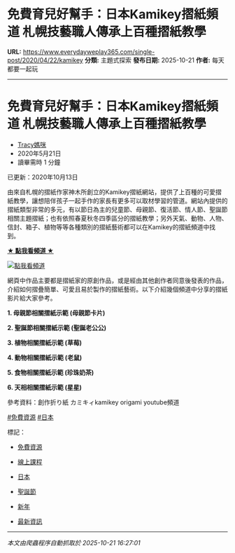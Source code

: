 # 免費育兒好幫手：日本Kamikey摺紙頻道 札幌技藝職人傳承上百種摺紙教學

**URL:** https://www.everydayweplay365.com/single-post/2020/04/22/kamikey
**分類:** 主題式探索
**發布日期:** 2025-10-21
**作者:** 每天都要一起玩

---

# 免費育兒好幫手：日本Kamikey摺紙頻道 札幌技藝職人傳承上百種摺紙教學

  * [Tracy媽咪](https://www.everydayweplay365.com/profile/512d3ea1-3c8b-4cca-a217-a2795c667b27/profile)
  * 2020年5月21日
  * 讀畢需時 1 分鐘



已更新：2020年10月13日

由來自札幌的摺紙作家神木所創立的Kamikey摺紙網站，提供了上百種的可愛摺紙教學，讓想陪伴孩子一起手作的家長有更多可以取材學習的管道。網站內提供的摺紙類型非常的多元，有以節日為主的兒童節、母親節、復活節、情人節、聖誕節相關主題摺紙；也有依照春夏秋冬四季區分的摺紙教學；另外天氣、動物、人物、信封、箱子、植物等等各種類別的摺紙藝術都可以在Kamikey的摺紙頻道中找到。

  


[**★ 點我看頻道 ★**](http://www.youtube.com/channel/UCu1u0lXr88VIHpdwPn3JCNg)

[![點我看頻道](https://static.wixstatic.com/media/e700aa_c646b3a65a134585abe0dde724bae830~mv2.jpg/v1/fill/w_147,h_23,al_c,q_80,usm_0.66_1.00_0.01,blur_2,enc_avif,quality_auto/e700aa_c646b3a65a134585abe0dde724bae830~mv2.jpg)](http://www.youtube.com/channel/UCu1u0lXr88VIHpdwPn3JCNg)

  


網頁中作品主要都是摺紙家的原創作品，或是經由其他創作者同意後發表的作品，介紹如何摺疊簡單、可愛且易於製作的摺紙藝術。以下介紹幾個頻道中分享的摺紙影片給大家參考。

  


**1\. 母親節相關摺紙示範 (母親節卡片)**

**2\. 聖誕節相關摺紙示範 (聖誕老公公)**

**3\. 植物相關摺紙示範 (草莓)**

**4\. 動物相關摺紙示範 (老鼠)**

**5\. 食物相關摺紙示範 (珍珠奶茶)**

**6\. 天相相關摺紙示範 (星星)**

  


參考資料：創作折り紙 カミキィkamikey origami youtube頻道

[#免費資源](https://www.everydayweplay365.com/home/hashtags/免費資源) [#日本](https://www.everydayweplay365.com/home/hashtags/日本)

標記：

  * [免費資源](https://www.everydayweplay365.com/home/tags/免費資源)
  * [線上課程](https://www.everydayweplay365.com/home/tags/線上課程)
  * [日本](https://www.everydayweplay365.com/home/tags/日本)
  * [聖誕節](https://www.everydayweplay365.com/home/tags/聖誕節)
  * [新年](https://www.everydayweplay365.com/home/tags/新年)



  * [最新資訊](https://www.everydayweplay365.com/home/categories/最新資訊)




---

*本文由爬蟲程序自動抓取於 2025-10-21 16:27:01*
